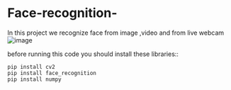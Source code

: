 # Face-recognition-
In this project we recognize face from image ,video and from live webcam 
![image](https://user-images.githubusercontent.com/54232149/184191157-93292deb-ecd2-436c-9e58-5fca13443652.png)



before running this code you should install these libraries::

```
pip install cv2
pip install face_recognition
pip install numpy

